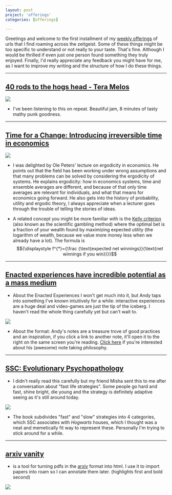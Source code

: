 ```yaml
---
layout: post
project: 'offerings'
categories: [offerings]

---
```


Greetings and welcome to the first installment of my [weekly offerings](announcing-weekly-offerings) of urls that I find roaming across the zeitgeist. Some of these things might be too specific to understand or not really to your taste. That's fine. Although I would be thrilled if even just one person found something they truly enjoyed. 
Finally, I'd really appreciate any feedback you might have for me, as I want to improve my writing and the structure of how I do these things.

***

## [40 rods to the hogs head - Tera Melos](https://youtu.be/NMsh8EvTvJE) 

![](https://firebasestorage.googleapis.com/v0/b/firescript-577a2.appspot.com/o/imgs%2Fapp%2Fxiqo%2FopBYm1PkGl?alt=media&token=be606861-533c-422b-b675-99225bf5910d)

- I've been listening to this on repeat. Beautiful jam, 8 minutes of tasty mathy punk goodness.

***

## [Time for a Change: Introducing irreversible time in economics](https://youtu.be/f1vXAHGIpfc) 

![](https://firebasestorage.googleapis.com/v0/b/firescript-577a2.appspot.com/o/imgs%2Fapp%2Fxiqo%2FgpwS5h9MSY?alt=media&token=7d83834f-98d3-464d-84bc-45c591e70f64)

- I was delighted by Ole Peters' lecture on ergodicity in economics. He points out that the field has been working under wrong assumptions and that many problems can be solved by considering the ergodicity of systems. He explains ergodicity: how in economics systems, time and ensemble averages are different, and because of that only time averages are relevant for individuals, and what that means for economics going forward. He also gets into the history of probability, utility and ergodic theory, I always appreciate when a lecturer goes through the trouble of telling the stories of ideas.


- A related concept you might be more familiar with is the [Kelly criterion](https://en.wikipedia.org/wiki/Kelly_criterion) (also known as the scientific gambling method) where the optimal bet is a fraction of your wealth found by maximizing expected utility (the logarithm of wealth, because we value more money less when we already have a lot). The formula is $${\displaystyle f^{*}={\frac {\text{expected net winnings}}{\text{net winnings if you win}}}}$$ 


***

## [Enacted experiences have incredible potential as a mass medium](https://notes.andymatuschak.org/Enacted_experiences_have_incredible_potential_as_a_mass_medium)

- About the Enacted Experiences I won't get much into it, but Andy taps into something I've known intuitively for a while: interactive experiences are a huge deal and video-games are just the tip of the iceberg. I haven't read the whole thing carefully yet but can't wait to.  

![](https://firebasestorage.googleapis.com/v0/b/firescript-577a2.appspot.com/o/imgs%2Fapp%2Fxiqo%2FYON5R_F8WB?alt=media&token=9c91730b-2574-4241-a809-27cd1887add1)


- About the format: Andy's notes are a treasure trove of good practices and an inspiration, if you click a link to another note, it'll open it to the right on the same screen you're reading. [Click here](https://notes.andymatuschak.org/About_these_notes?stackedNotes=Note-writing_as_fundamental_unit_of_knowledge_work) if you're interested about his (awesome) note taking philosophy.

***

## [SSC: Evolutionary Psychopathology](https://slatestarcodex.com/2018/12/03/book-review-evolutionary-psychopathology/) 

- I didn't really read this carefully but my friend Misha sent this to me after a conversation about "fast life strategies". Some people go hard and fast, shine bright, die young and the strategy is definitely adaptive seeing as it's still around today. 

![](https://firebasestorage.googleapis.com/v0/b/firescript-577a2.appspot.com/o/imgs%2Fapp%2Fxiqo%2FpKgiKAtvdy?alt=media&token=69e93190-0cde-47fe-a800-dcff9cc36439)

- The book subdivides "fast" and "slow" strategies into 4 categories, which SSC associates with _Hogwarts_ houses, which I thought was a neat and memetically fit way to represent these. Personally I'm trying to stick around for a while.

***

## [arxiv vanity](www.arxiv-vanity.com) 

- is a tool for turning pdfs in the [arxiv](https://arxiv.org/) format into html. I use it to import papers into roam so I can annotate them later. (highlights first and bold second)

![](https://firebasestorage.googleapis.com/v0/b/firescript-577a2.appspot.com/o/imgs%2Fapp%2Fxiqo%2F2L_j5XpZEi?alt=media&token=9b883d56-03ac-4ab0-832d-7aa5c444fce7)

